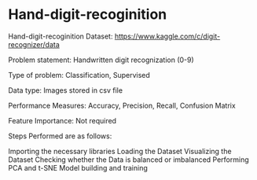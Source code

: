 # Hand-digit-recoginition
Hand-digit-recoginition
Dataset: https://www.kaggle.com/c/digit-recognizer/data

Problem statement: Handwritten digit recognization (0-9)

Type of problem: Classification, Supervised

Data type: Images stored in csv file

Performance Measures: Accuracy, Precision, Recall, Confusion Matrix

Feature Importance: Not required

Steps Performed are as follows:

Importing the necessary libraries
Loading the Dataset
Visualizing the Dataset
Checking whether the Data is balanced or imbalanced
Performing PCA and t-SNE
Model building and training

